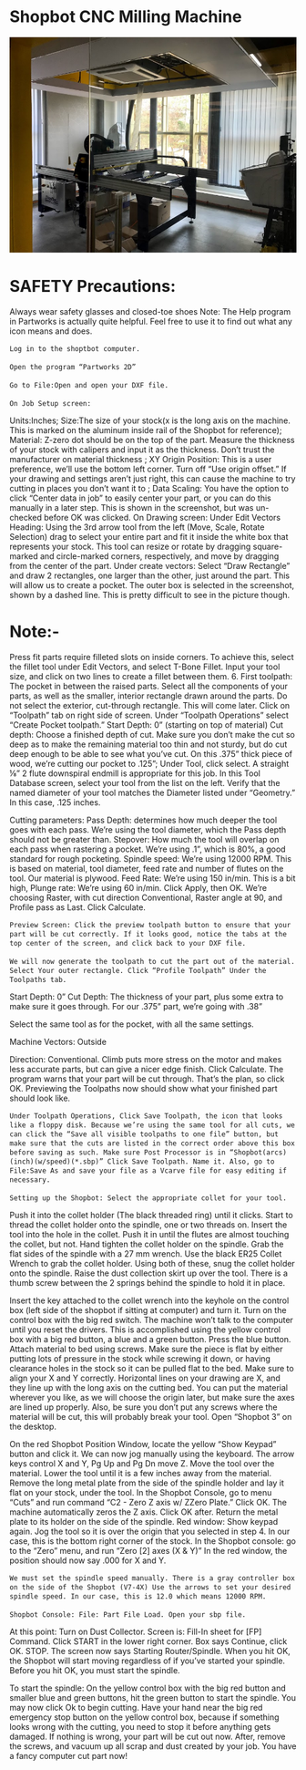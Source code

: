 # Shopbot CNC Milling Machine
![fabzero](img/shopbot1.jpg)
# SAFETY Precautions:
 Always wear safety glasses and closed-toe shoes Note: The Help program in Partworks is actually quite helpful. Feel free to use it to find out what any icon means and does.

    Log in to the shoptbot computer.

    Open the program “Partworks 2D”

    Go to File:Open and open your DXF file.

    On Job Setup screen:

Units:Inches; Size:The size of your stock(x is the long axis on the machine. This is marked on the aluminum inside rail of the Shopbot for reference); Material: Z-zero dot should be on the top of the part. Measure the thickness of your stock with calipers and input it as the thickness. Don’t trust the manufacturer on material thickness ; XY Origin Position: This is a user preference, we’ll use the bottom left corner.
Turn off “Use origin offset.” If your drawing and settings aren’t just right, this can cause the machine to try cutting in places you don’t want it to ; Data Scaling: You have the option to click “Center data in job” to easily center your part, or you can do this manually in a later step. This is shown in the screenshot, but was un-checked before OK was clicked.
On Drawing screen: Under Edit Vectors Heading: Using the 3rd arrow tool from the left (Move, Scale, Rotate Selection) drag to select your entire part and fit it inside the white box that represents your stock. This tool can resize or rotate by dragging square-marked and circle-marked corners, respectively, and move by dragging from the center of the part. Under create vectors: Select “Draw Rectangle” and draw 2 rectangles, one larger than the other, just around the part. This will allow us to create a pocket. The outer box is selected in the screenshot, shown by a dashed line. This is pretty difficult to see in the picture though.
# Note:-
 Press fit parts require filleted slots on inside corners. To achieve this, select the fillet tool under Edit Vectors, and select T-Bone Fillet. Input your tool size, and click on two lines to create a fillet between them. 6. First toolpath: The pocket in between the raised parts. Select all the components of your parts, as well as the smaller, interior rectangle drawn around the parts. Do not select the exterior, cut-through rectangle. This will come later. Click on “Toolpath” tab on right side of screen. Under “Toolpath Operations” select “Create Pocket toolpath.” Start Depth: 0” (starting on top of material) Cut depth: Choose a finished depth of cut. Make sure you don’t make the cut so deep as to make the remaining material too thin and not sturdy, but do cut deep enough to be able to see what you’ve cut. On this .375” thick piece of wood, we’re cutting our pocket to .125”; Under Tool, click select. A straight ⅛” 2 flute downspiral endmill is appropriate for this job. In this Tool Database screen, select your tool from the list on the left. Verify that the named diameter of your tool matches the Diameter listed under “Geometry.” In this case, .125 inches.

Cutting parameters: Pass Depth: determines how much deeper the tool goes with each pass. We’re using the tool diameter, which the Pass depth should not be greater than.
Stepover: How much the tool will overlap on each pass when rastering a pocket. We’re using .1”, which is 80%, a good standard for rough pocketing. Spindle speed: We’re using 12000 RPM. This is based on material, tool diameter, feed rate and number of flutes on the tool. Our material is plywood. Feed Rate: We’re using 150 in/min. This is a bit high, Plunge rate: We’re using 60 in/min.
Click Apply, then OK.
We’re choosing Raster, with cut direction Conventional, Raster angle at 90, and Profile pass as Last.
Click Calculate.

    Preview Screen: Click the preview toolpath button to ensure that your part will be cut correctly. If it looks good, notice the tabs at the top center of the screen, and click back to your DXF file.

    We will now generate the toolpath to cut the part out of the material. Select Your outer rectangle. Click “Profile Toolpath” Under the Toolpaths tab.

Start Depth: 0” Cut Depth: The thickness of your part, plus some extra to make sure it goes through. For our .375” part, we’re going with .38”

Select the same tool as for the pocket, with all the same settings.

Machine Vectors: Outside

Direction: Conventional. Climb puts more stress on the motor and makes less accurate parts, but can give a nicer edge finish.
Click Calculate. The program warns that your part will be cut through. That’s the plan, so click OK. Previewing the Toolpaths now should show what your finished part should look like.

    Under Toolpath Operations, Click Save Toolpath, the icon that looks like a floppy disk. Because we’re using the same tool for all cuts, we can click the “Save all visible toolpaths to one file” button, but make sure that the cuts are listed in the correct order above this box before saving as such. Make sure Post Processor is in “Shopbot(arcs)(inch)(w/speed)(*.sbp)” Click Save Toolpath. Name it. Also, go to File:Save As and save your file as a Vcarve file for easy editing if necessary.

    Setting up the Shopbot: Select the appropriate collet for your tool.
Push it into the collet holder (The black threaded ring) until it clicks.
Start to thread the collet holder onto the spindle, one or two threads on. Insert the tool into the hole in the collet. Push it in until the flutes are almost touching the collet, but not. Hand tighten the collet holder on the spindle.
Grab the flat sides of the spindle with a 27 mm wrench. Use the black ER25 Collet Wrench to grab the collet holder. Using both of these, snug the collet holder onto the spindle.
Raise the dust collection skirt up over the tool. There is a thumb screw between the 2 springs behind the spindle to hold it in place.

Insert the key attached to the collet wrench into the keyhole on the control box (left side of the shopbot if sitting at computer) and turn it. Turn on the control box with the big red switch.
The machine won’t talk to the computer until you reset the drivers. This is accomplished using the yellow control box with a big red button, a blue and a green button. Press the blue button.
Attach material to bed using screws. Make sure the piece is flat by either putting lots of pressure in the stock while screwing it down, or having clearance holes in the stock so it can be pulled flat to the bed. Make sure to align your X and Y correctly. Horizontal lines on your drawing are X, and they line up with the long axis on the cutting bed. You can put the material wherever you like, as we will choose the origin later, but make sure the axes are lined up properly. Also, be sure you don’t put any screws where the material will be cut, this will probably break your tool.
Open “Shopbot 3” on the desktop.

On the red Shopbot Position Window, locate the yellow “Show Keypad” button and click it. We can now jog manually using the keyboard. The arrow keys control X and Y, Pg Up and Pg Dn move Z.
Move the tool over the material. Lower the tool until it is a few inches away from the material. Remove the long metal plate from the side of the spindle holder and lay it flat on your stock, under the tool.
In the Shopbot Console, go to menu “Cuts” and run command “C2 - Zero Z axis w/ ZZero Plate.” Click OK. The machine automatically zeros the Z axis. Click OK after. Return the metal plate to its holder on the side of the spindle. Red window: Show keypad again. Jog the tool so it is over the origin that you selected in step 4. In our case, this is the bottom right corner of the stock.
In the Shopbot console: go to the “Zero” menu, and run “Zero [2] axes (X & Y)” In the red window, the position should now say .000 for X and Y.

    We must set the spindle speed manually. There is a gray controller box on the side of the Shopbot (V7-4X) Use the arrows to set your desired spindle speed. In our case, this is 12.0 which means 12000 RPM.

    Shopbot Console: File: Part File Load. Open your sbp file.

At this point: Turn on Dust Collector.
Screen is: Fill-In sheet for [FP] Command. Click START in the lower right corner.
Box says Continue, click OK.
STOP. The screen now says Starting Router/Spindle. When you hit OK, the Shopbot will start moving regardless of if you’ve started your spindle. Before you hit OK, you must start the spindle.

To start the spindle: On the yellow control box with the big red button and smaller blue and green buttons, hit the green button to start the spindle.
You may now click Ok to begin cutting. Have your hand near the big red emergency stop button on the yellow control box, because if something looks wrong with the cutting, you need to stop it before anything gets damaged.
If nothing is wrong, your part will be cut out now.
After, remove the screws, and vacuum up all scrap and dust created by your job. You have a fancy computer cut part now!

